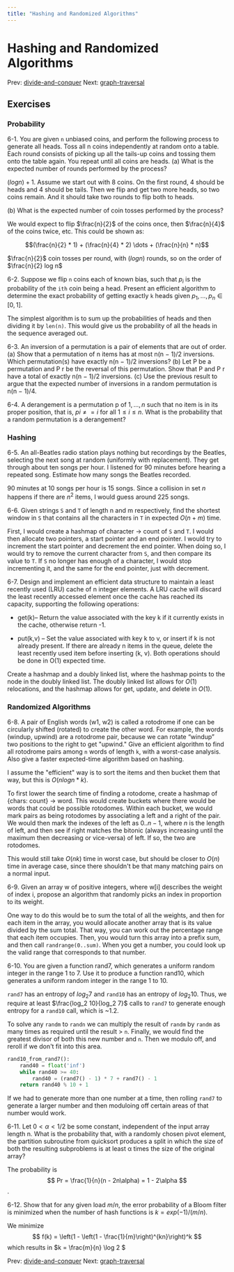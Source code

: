 ```yaml
---
title: "Hashing and Randomized Algorithms"
---
```


# Hashing and Randomized Algorithms

Prev: [divide-and-conquer](divide-and-conquer.md)
Next: [graph-traversal](graph-traversal.md)

## Exercises

### Probability

6-1. You are given `n` unbiased coins, and perform the following process to generate
all heads. Toss all n coins independently at random onto a table. Each round
consists of picking up all the tails-up coins and tossing them onto the table
again. You repeat until all coins are heads.
(a) What is the expected number of rounds performed by the process?

$(log n) + 1$. Assume we start out with 8 coins. On the first round, 4 should be heads and 4 should be tails. Then we flip and get two more heads, so two coins remain. And it should take two rounds to flip both to heads.

(b) What is the expected number of coin tosses performed by the process?

We would expect to flip $\frac{n}{2}$ of the coins once, then $\frac{n}{4}$ of the coins twice, etc. This could be shown as:

$$(\frac{n}{2} * 1) + (\frac{n}{4} * 2) \dots + (\frac{n}{n} * n)$$

$\frac{n}{2}$ coin tosses per round, with $(log n)$ rounds, so on the order of $\frac{n}{2} log n$

6-2. Suppose we flip `n` coins each of known bias, such that $p_i$ is the probability of
the `ith` coin being a head. Present an efficient algorithm to determine the exact
probability of getting exactly `k` heads given $p_1,\dots, p_n \in [0, 1]$.

The simplest algorithm is to sum up the probabilities of heads and then dividing it by `len(n)`. This would give us the probability of all the heads in the sequence averaged out.

6-3. An inversion of a permutation is a pair of elements that are out of order.
(a) Show that a permutation of n items has at most n(n − 1)/2 inversions.
Which permutation(s) have exactly n(n − 1)/2 inversions?
(b) Let P be a permutation and P r be the reversal of this permutation. Show
that P and P r have a total of exactly n(n − 1)/2 inversions.
(c) Use the previous result to argue that the expected number of inversions in
a random permutation is n(n − 1)/4.

6-4. A derangement is a permutation p of ${1,\dots, n}$ such that no item is in its
proper position, that is, $pi \ne = i$ for all $1 \le i \le n$. What is the probability that a
random permutation is a derangement?

### Hashing

6-5. An all-Beatles radio station plays nothing but recordings by the Beatles,
selecting the next song at random (uniformly with replacement). They get
through about ten songs per hour. I listened for 90 minutes before hearing a
repeated song. Estimate how many songs the Beatles recorded.

90 minutes at 10 songs per hour is 15 songs. Since a collision in set $n$ happens if there are $n^2$ items, I would guess around 225 songs.

6-6. Given strings `S` and `T` of length n and m respectively, find the shortest
window in `S` that contains all the characters in `T` in expected $O(n + m)$ time.

First, I would create a hashmap of character -> count of `S` and `T`. I would then allocate two pointers, a start pointer and an end pointer.
I would try to increment the start pointer and decrement the end pointer. When doing so, I would try to remove the current character from `S`, and then compare its value to `T`. If `S` no longer has enough of a character, I would stop incrementing it, and the same for the end pointer, just with decrement.

6-7. Design and implement an efficient data structure to maintain a least recently
used (LRU) cache of n integer elements. A LRU cache will discard the least
recently accessed element once the cache has reached its capacity, supporting
the following operations:

- get(k)– Return the value associated with the key k if it currently exists in
the cache, otherwise return -1.

- put(k,v) – Set the value associated with key k to v, or insert if k is not
already present. If there are already n items in the queue, delete the least
recently used item before inserting (k, v).
Both operations should be done in O(1) expected time.

Create a hashmap and a doubly linked list, where the hashmap points to the node in the doubly linked list. The doubly linked list allows for $O(1)$ relocations, and the hashmap allows for get, update, and delete in $O(1)$.

### Randomized Algorithms

6-8. A pair of English words (w1, w2) is called a rotodrome if one can be circularly
shifted (rotated) to create the other word. For example, the words (windup,
upwind) are a rotodrome pair, because we can rotate “windup” two positions
to the right to get "upwind."
Give an efficient algorithm to find all rotodrome pairs among `n` words of length
`k`, with a worst-case analysis. Also give a faster expected-time algorithm based
on hashing.

I assume the "efficient" way is to sort the items and then bucket them that way, but this is $O(n log n * k)$.

To first lower the search time of finding a rotodome, create a hashmap of {chars: count} -> word.
This would create buckets where there would be words that could be possible rotodomes.
Within each bucket, we would mark pairs as being rotodomes by associating a left and a right of the pair.
We would then mark the indexes of the left as $0..n-1$, where $n$ is the length of left, and then see if right matches the bitonic (always increasing until the maximum then decreasing or vice-versa) of left. If so, the two are rotodomes.

This would still take $O(nk)$ time in worst case, but should be closer to $O(n)$ time in average case, since there shouldn't be that many matching pairs on a normal input.

6-9. Given an array w of positive integers, where w[i] describes the weight of
index i, propose an algorithm that randomly picks an index in proportion to its
weight.

One way to do this would be to sum the total of all the weights, and then for each item in the array, you would allocate another array that is its value divided by the sum total. That way, you can work out the percentage range that each item occupies. Then, you would turn this array into a prefix sum, and then call `randrange(0..sum)`. When you get a number, you could look up the valid range that corresponds to that number.

6-10. You are given a function rand7, which generates a uniform random integer
in the range 1 to 7. Use it to produce a function rand10, which generates a
uniform random integer in the range 1 to 10.

`rand7` has an entropy of $log_2 7$ and `rand10` has an entropy of $log_2 10$. Thus, we require at least $\frac{log_2 10}{log_2 7}$ calls to `rand7` to generate enough entropy for a `rand10` call, which is ~1.2.

To solve any `randm` to `randn` we can multiply the result of `randm` by `randm` as many times as required until the result > `n`. Finally, we would find the greatest divisor of both this new number and `n`. Then we modulo off, and reroll if we don't fit into this area.

```python
rand10_from_rand7():
    rand40 = float('inf')
    while rand40 >= 40:
        rand40 = (rand7() - 1) * 7 + rand7() - 1
    return rand40 % 10 + 1
```

If we had to generate more than one number at a time, then rolling `rand7` to generate a larger number and then moduloing off certain areas of that number would work.

6-11. Let $0 \lt α \lt 1/2$ be some constant, independent of the input array length
n. What is the probability that, with a randomly chosen pivot element, the
partition subroutine from quicksort produces a split in which the size of both
the resulting subproblems is at least α times the size of the original array?

The probability is $$ Pr = \frac{1}{n}(n - 2n\alpha) = 1 - 2\alpha $$.

6-12. Show that for any given load $m/n$, the error probability of a Bloom filter is
minimized when the number of hash functions is $k = exp(−1)/(m/n)$.

We minimize $$ f(k) = \left(1 - \left(1 - \frac{1}{m}\right)^{kn}\right)^k $$ which results in $k = \frac{m}{n} \log 2 $

Prev: [divide-and-conquer](divide-and-conquer.md)
Next: [graph-traversal](graph-traversal.md)
